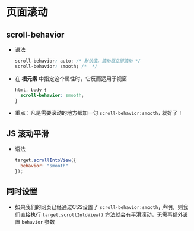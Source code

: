 # 页面滚动

## scroll-behavior

- 语法

  ```css
  scroll-behavior: auto; /* 默认值。滚动框立即滚动 */
  scroll-behavior: smooth; /*  */
  ```

- 在 **根元素** 中指定这个属性时，它反而适用于视窗

  ```css
  html, body {
    scroll-behavior: smooth;
  }
  ```

- 重点：凡是需要滚动的地方都加一句 `scroll-behavior:smooth;` 就好了！

## JS 滚动平滑

- 语法

  ```js
  target.scrollIntoView({
    behavior: "smooth"
  });
    ```

## 同时设置

- 如果我们的网页已经通过CSS设置了 `scroll-behavior:smooth;` 声明，则我们直接执行 `target.scrollIntoView()` 方法就会有平滑滚动，无需再额外设置 `behavior` 参数
